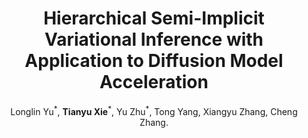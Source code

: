 ---
title: "Hierarchical Semi-Implicit Variational Inference with Application to Diffusion Model Acceleration"
collection: publications
permalink: /publication/2023_NIPS_HSIVI
author: Longlin Yu$^\ast$, <strong>Tianyu Xie</strong>$^\ast$, Yu Zhu$^\ast$, Tong Yang, Xiangyu Zhang, Cheng Zhang. 
conf: 'Advances in Neural Information Processing Systems (NeurIPS)'
year: 2023
paperurl: https://arxiv.org/abs/2310.17153
codeurl: https://github.com/longinYu/HSIVI
additional: true
---